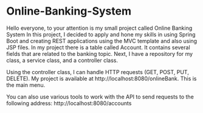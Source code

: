 # Online-Banking-System
Hello everyone, to your attention is my small project called Online Banking System
In this project, I decided to apply and hone my skills in using Spring Boot and creating REST applications using the MVC template and also using JSP files.
In my project there is a table called Account. It contains several fields that are related to the banking topic. Next, I have a repository for my class, a service class, and a controller class.

Using the controller class, I can handle HTTP requests (GET, POST, PUT, DELETE).
My project is available at http://localhost:8080/onlineBank. This is the main menu.

You can also use various tools to work with the API to send requests to the following address:
http://localhost:8080/accounts
